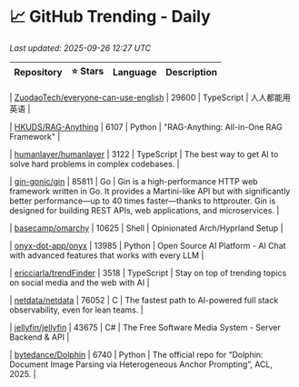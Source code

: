 # 📈 GitHub Trending - Daily

_Last updated: 2025-09-26 12:27 UTC_

| Repository | ⭐ Stars | Language | Description |
|------------|--------:|----------|-------------|

| [ZuodaoTech/everyone-can-use-english](https://github.com/ZuodaoTech/everyone-can-use-english) | 29600 | TypeScript | 人人都能用英语 |

| [HKUDS/RAG-Anything](https://github.com/HKUDS/RAG-Anything) | 6107 | Python | "RAG-Anything: All-in-One RAG Framework" |

| [humanlayer/humanlayer](https://github.com/humanlayer/humanlayer) | 3122 | TypeScript | The best way to get AI to solve hard problems in complex codebases. |

| [gin-gonic/gin](https://github.com/gin-gonic/gin) | 85811 | Go | Gin is a high-performance HTTP web framework written in Go. It provides a Martini-like API but with significantly better performance—up to 40 times faster—thanks to httprouter. Gin is designed for building REST APIs, web applications, and microservices. |

| [basecamp/omarchy](https://github.com/basecamp/omarchy) | 10625 | Shell | Opinionated Arch/Hyprland Setup |

| [onyx-dot-app/onyx](https://github.com/onyx-dot-app/onyx) | 13985 | Python | Open Source AI Platform - AI Chat with advanced features that works with every LLM |

| [ericciarla/trendFinder](https://github.com/ericciarla/trendFinder) | 3518 | TypeScript | Stay on top of trending topics on social media and the web with AI |

| [netdata/netdata](https://github.com/netdata/netdata) | 76052 | C | The fastest path to AI-powered full stack observability, even for lean teams. |

| [jellyfin/jellyfin](https://github.com/jellyfin/jellyfin) | 43675 | C# | The Free Software Media System - Server Backend & API |

| [bytedance/Dolphin](https://github.com/bytedance/Dolphin) | 6740 | Python | The official repo for “Dolphin: Document Image Parsing via Heterogeneous Anchor Prompting”, ACL, 2025. |
